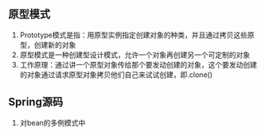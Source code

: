 ## 原型模式

1. Prototype模式是指：用原型实例指定创建对象的种类，并且通过拷贝这些原型，创建新的对象
2. 原型模式是一种创建型设计模式，允许一个对象再创建另一个可定制的对象
3. 工作原理：通过讲一个原型对象传给那个要发动创建的对象，这个要发动创建的对象通过请求原型对象拷贝他们自己来试试创建，即.clone()

## Spring源码

1. 对bean的多例模式中